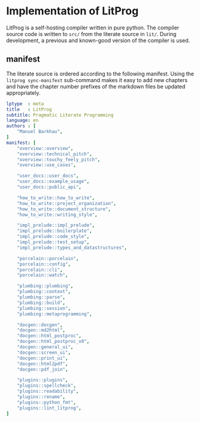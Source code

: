 
# Implementation of LitProg

LitProg is a self-hosting compiler written in pure python. The compiler source code is written to `src/` from the literate source in `lit/`. During development, a previous and known-good version of the compiler is used.

## manifest

The literate source is ordered according to the following manifest. Using the `litprog sync-manifest` sub-command makes it easy to add new chapters and have the chapter number prefixes of the markdown files be updated appropriately.

```yaml
lptype  : meta
title   : LitProg
subtitle: Pragmatic Literate Programming
language: en
authors : [
    "Manuel Barkhau",
]
manifest: [
    "overview::overview",
    "overview::technical_pitch",
    "overview::touchy_feely_pitch",
    "overview::use_cases",

    "user_docs::user_docs",
    "user_docs::example_usage",
    "user_docs::public_api",

    "how_to_write::how_to_write",
    "how_to_write::project_organization",
    "how_to_write::document_structure",
    "how_to_write::writing_style",

    "impl_prelude::impl_prelude",
    "impl_prelude::boilerplate",
    "impl_prelude::code_style",
    "impl_prelude::test_setup",
    "impl_prelude::types_and_datastructures",

    "porcelain::porcelain",
    "porcelain::config",
    "porcelain::cli",
    "porcelain::watch",

    "plumbing::plumbing",
    "plumbing::context",
    "plumbing::parse",
    "plumbing::build",
    "plumbing::session",
    "plumbing::metaprogramming",

    "docgen::docgen",
    "docgen::md2html",
    "docgen::html_postproc",
    "docgen::html_postproc_v0",
    "docgen::general_ui",
    "docgen::screen_ui",
    "docgen::print_ui",
    "docgen::html2pdf",
    "docgen::pdf_join",

    "plugins::plugins",
    "plugins::spellcheck",
    "plugins::readability",
    "plugins::rename",
    "plugins::python_fmt",
    "plugins::lint_litprog",
]
```

